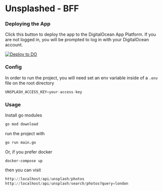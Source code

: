 # Unsplashed - BFF

### Deploying the App
Click this button to deploy the app to the DigitalOcean App Platform. If you are not logged in, you will be prompted to log in with your DigitalOcean account.

[![Deploy to DO](https://www.deploytodo.com/do-btn-blue.svg)](https://cloud.digitalocean.com/apps/new?repo=https://github.com/Esequiel378/unsplashed-bff)

### Config

In order to run the project, you will need set an env variable inside of
a ```.env``` file on the root directory

```js
UNSPLASH_ACCESS_KEY=your-access-key
```

### Usage

Install go modules

```bash
go mod download
```

run the project with

```bash
go run main.go
```

Or, if you prefer docker

```
docker-compose up
```

then you can visit

```python
http://localhost/api/unsplash/photos
http://localhost/api/unsplash/search/photos?query=london
```

